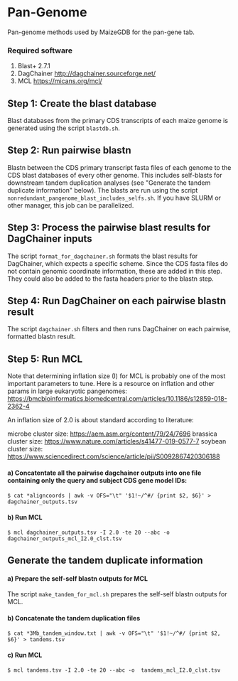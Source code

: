 # Pan-Genome
Pan-genome methods used by MaizeGDB for the pan-gene tab.

### Required software
1) Blast+ 2.7.1
2) DagChainer http://dagchainer.sourceforge.net/
3) MCL https://micans.org/mcl/


## Step 1: Create the blast database
Blast databases from the primary CDS transcripts of each maize genome is generated using the script `blastdb.sh`.


## Step 2: Run pairwise blastn
Blastn between the CDS primary transcript fasta files of each genome to the CDS blast databases of every other genome. This includes self-blasts for downstream tandem duplication analyses (see "Generate the tandem duplicate information" below). The blasts are run using the script `nonredundant_pangenome_blast_includes_selfs.sh`. If you have SLURM or other manager, this job can be parallelized.


## Step 3: Process the pairwise blast results for DagChainer inputs
The script `format_for_dagchainer.sh` formats the blast results for DagChainer, which expects a specific scheme. Since the CDS fasta files do not contain genomic coordinate information, these are added in this step. They could also be added to the fasta headers prior to the blastn step.


## Step 4: Run DagChainer on each pairwise blastn result
The script `dagchainer.sh` filters and then runs DagChainer on each pairwise, formatted blastn result.


## Step 5: Run MCL
Note that determining inflation size (I) for MCL is probably one of the most important parameters to tune. Here is a resource on inflation and other params in large eukaryotic pangenomes: https://bmcbioinformatics.biomedcentral.com/articles/10.1186/s12859-018-2362-4

An inflation size of 2.0 is about standard according to literature:

microbe cluster size: https://aem.asm.org/content/79/24/7696
brassica cluster size: https://www.nature.com/articles/s41477-019-0577-7
soybean cluster size: https://www.sciencedirect.com/science/article/pii/S0092867420306188

#### a) Concatentate all the pairwise dagchainer outputs into one file containing only the query and subject CDS gene model IDs:

```
$ cat *aligncoords | awk -v OFS="\t" '$1!~/^#/ {print $2, $6}' > dagchainer_outputs.tsv
```

#### b) Run MCL

```
$ mcl dagchainer_outputs.tsv -I 2.0 -te 20 --abc -o  dagchainer_outputs_mcl_I2.0_clst.tsv
```


## Generate the tandem duplicate information

#### a) Prepare the self-self blastn outputs for MCL
The script `make_tandem_for_mcl.sh` prepares the self-self blastn outputs for MCL.

#### b) Concatenate the tandem duplication files

```
$ cat *3Mb_tandem_window.txt | awk -v OFS="\t" '$1!~/^#/ {print $2, $6}' > tandems.tsv
```

#### c) Run MCL
```
$ mcl tandems.tsv -I 2.0 -te 20 --abc -o  tandems_mcl_I2.0_clst.tsv
```
